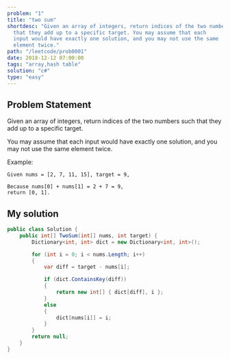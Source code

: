 ```yaml
---
problem: "1"
title: "two sum"
shortdesc: "Given an array of integers, return indices of the two numbers such
  that they add up to a specific target. You may assume that each
  input would have exactly one solution, and you may not use the same
  element twice."
path: "/leetcode/prob0001"
date: 2018-12-12 07:00:00
tags: "array,hash table"
solution: "c#"
type: "easy"
---
```


## Problem Statement

Given an array of integers, return indices of the two numbers such that they add up to a specific target.

You may assume that each input would have exactly one solution, and you may not use the same element twice.

Example:

```
Given nums = [2, 7, 11, 15], target = 9,

Because nums[0] + nums[1] = 2 + 7 = 9,
return [0, 1].
```

## My solution

```csharp
public class Solution {
    public int[] TwoSum(int[] nums, int target) {
        Dictionary<int, int> dict = new Dictionary<int, int>();

        for (int i = 0; i < nums.Length; i++)
        {
            var diff = target - nums[i];

            if (dict.ContainsKey(diff))
            {
                return new int[] { dict[diff], i };
            }
            else
            {
                dict[nums[i]] = i;
            }
        }
        return null;
    }
}
```
